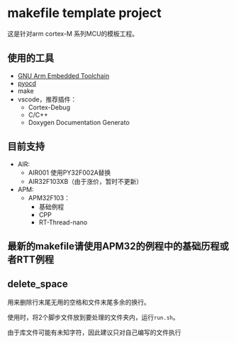 # makefile template project

这是针对arm cortex-M 系列MCU的模板工程。

## 使用的工具

- [GNU Arm Embedded Toolchain](https://developer.arm.com/downloads/-/gnu-rm)
- [pyocd](https://github.com/pyocd/pyOCD)
- make
- vscode，推荐插件：
    - Cortex-Debug
    - C/C++
    - Doxygen Documentation Generato

## 目前支持

- AIR:
    - AIR001 使用PY32F002A替换
    - AIR32F103XB（由于涨价，暂时不更新）
- APM:
    - APM32F103：
        - 基础例程
        - CPP
        - RT-Thread-nano

## 最新的makefile请使用APM32的例程中的基础历程或者RTT例程

## delete_space

用来删除行末尾无用的空格和文件末尾多余的换行。

使用时，将2个脚步文件放到要处理的文件夹内，运行`run.sh`。

由于库文件可能有未知字符，因此建议只对自己编写的文件执行
